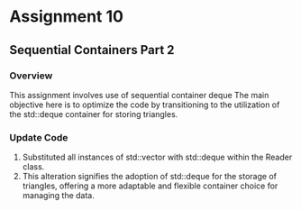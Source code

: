 # Assignment 10
## Sequential Containers Part 2
### Overview
This assignment involves use of sequential container deque 
The main objective here is to optimize the code by transitioning to the utilization of the std::deque container for storing triangles.

### Update Code
1. Substituted all instances of std::vector<Triangle> with std::deque<Triangle> within the Reader class.
2. This alteration signifies the adoption of std::deque for the storage of triangles, offering a more adaptable and flexible container choice for managing the data.
